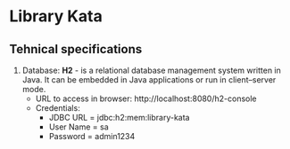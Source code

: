 # Library Kata

## Tehnical specifications
1. Database: __H2__ - is a relational database management system written in Java. It can be embedded in Java applications or run in client–server mode.
   - URL to access in browser: http://localhost:8080/h2-console
   - Credentials:
     - JDBC URL = jdbc:h2:mem:library-kata
     - User Name = sa
     - Password = admin1234
